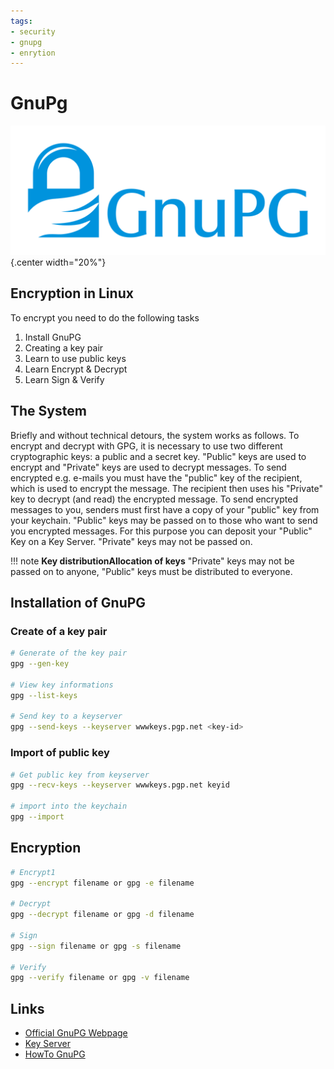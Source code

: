 ```yaml
---
tags:
- security
- gnupg
- enrytion
---
```


# GnuPg
![](img/gnupg.svg){.center width="20%"}

## Encryption in Linux

To encrypt you need to do the following tasks

1.  Install GnuPG
2.  Creating a key pair
3.  Learn to use public keys
4.  Learn Encrypt & Decrypt
5.  Learn Sign & Verify

## The System

Briefly and without technical detours, the system works as follows. To encrypt and decrypt with GPG, it is necessary to use two different cryptographic keys: a public and a secret key.  "Public" keys are used to encrypt and "Private" keys are used to decrypt messages. To send encrypted e.g. e-mails you must have the "public" key of the recipient, which is used to encrypt the message. The recipient then uses his "Private" key to decrypt (and read) the encrypted message. To send encrypted messages to you, senders must first have a copy of your "public" key from your keychain. "Public" keys may be passed on to those who want to send you encrypted messages. For this purpose you can deposit your "Public" Key on a Key Server. "Private" keys may not be passed on.

!!! note
    **Key distributionAllocation of keys** "Private" keys may not be passed on to anyone, "Public" keys must be distributed to everyone.

## Installation of GnuPG

### Create of a key pair

``` bash
# Generate of the key pair
gpg --gen-key

# View key informations
gpg --list-keys

# Send key to a keyserver
gpg --send-keys --keyserver wwwkeys.pgp.net <key-id>
```

### Import of public key

``` bash
# Get public key from keyserver
gpg --recv-keys --keyserver wwwkeys.pgp.net keyid

# import into the keychain
gpg --import
```

## Encryption

``` bash
# Encrypt1
gpg --encrypt filename or gpg -e filename

# Decrypt
gpg --decrypt filename or gpg -d filename

# Sign
gpg --sign filename or gpg -s filename

# Verify
gpg --verify filename or gpg -v filename
```

## Links

- [Official GnuPG Webpage](http://www.gnupg.org)
- [Key Server](http://www.keys.pgp.net)
- [HowTo GnuPG](https://help.ubuntu.com/community/GnuPrivacyGuardHowto)
